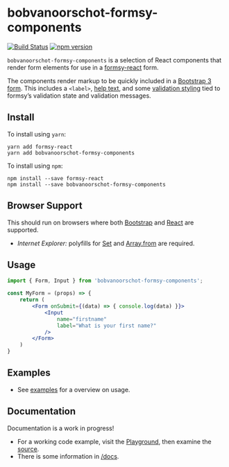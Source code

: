 # bobvanoorschot-formsy-components

[![Build Status](https://travis-ci.org/twisty/bobvanoorschot-formsy-components.svg?branch=master)](https://travis-ci.org/twisty/bobvanoorschot-formsy-components)
[![npm version](https://badge.fury.io/js/bobvanoorschot-formsy-components.svg)](https://badge.fury.io/js/bobvanoorschot-formsy-components)

`bobvanoorschot-formsy-components` is a selection of React components that render form elements for use in a [formsy-react](https://github.com/formsy/formsy-react) form.

The components render markup to be quickly included in a [Bootstrap 3 form](https://getbootstrap.com/docs/3.3/css/#forms). This includes a `<label>`, [help text](https://getbootstrap.com/docs/3.3/css/#forms-help-text), and some [validation styling](https://getbootstrap.com/docs/3.3/css/#forms-control-validation) tied to formsy’s validation state and validation messages.

## Install

To install using `yarn`:

```
yarn add formsy-react
yarn add bobvanoorschot-formsy-components
```

To install using `npm`:

```
npm install --save formsy-react
npm install --save bobvanoorschot-formsy-components
```

## Browser Support

This should run on browsers where both [Bootstrap](https://getbootstrap.com/docs/3.3/getting-started/#support) and [React](https://facebook.github.io/react/docs/react-dom.html#browser-support) are supported.

* *Internet Explorer:* polyfills for [Set](https://developer.mozilla.org/en-US/docs/Web/JavaScript/Reference/Global_Objects/Set) and [Array.from](https://developer.mozilla.org/en/docs/Web/JavaScript/Reference/Global_Objects/Array/from?v=example#Polyfill) are required.

## Usage

```jsx
import { Form, Input } from 'bobvanoorschot-formsy-components';

const MyForm = (props) => {
    return (
        <Form onSubmit={(data) => { console.log(data) }}>
            <Input
                name="firstname"
                label="What is your first name?"
            />
        </Form>
    )
}
```

## Examples

* See [examples](./examples/) for a overview on usage.

## Documentation

Documentation is a work in progress!

* For a working code example, visit the [Playground](http://twisty.github.io/bobvanoorschot-formsy-components/playground/), then examine the [source](https://github.com/twisty/bobvanoorschot-formsy-components/tree/master/examples/playground).
* There is some information in [/docs](https://github.com/twisty/bobvanoorschot-formsy-components/tree/master/docs).
